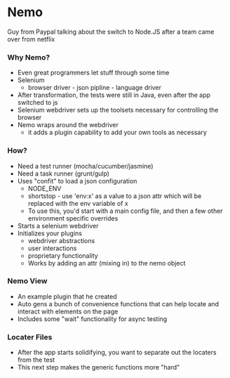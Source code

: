 # Nemo
Guy from Paypal talking about the switch to Node.JS after a team came over from netflix

### Why Nemo?
* Even great programmers let stuff through some time
* Selenium 
    - browser driver - json pipline - language driver
* After transformation, the tests were still in Java, even after the app switched to js
* Selenium webdriver sets up the toolsets necessary for controlling the browser
* Nemo wraps around the webdriver
    - it adds a plugin capability to add your own tools as necessary
### How?
* Need a test runner (mocha/cucumber/jasmine)
* Need a task runner (grunt/gulp)
* Uses "confit" to load a json configuration
    - NODE_ENV
    - shortstop - use 'env:x' as a value to a json attr which will be replaced with the env variable of x
    - To use this, you'd start with a main config file, and then a few other environment specific overrides
* Starts a selenium webdriver
* Initializes your plugins
    - webdriver abstractions
    - user interactions
    - proprietary functionality
    - Works by adding an attr (mixing in) to the nemo object
    
### Nemo View
* An example plugin that he created
* Auto gens a bunch of convenience functions that can help locate and interact with elements on the page
* Includes some "wait" functionality for async testing

### Locater Files
* After the app starts solidifying, you want to separate out the locaters from the test
* This next step makes the generic functions more "hard"
    
